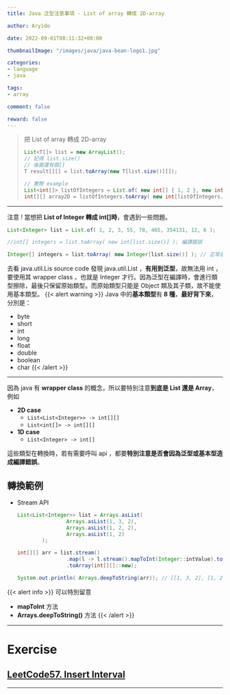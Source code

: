```yaml
---
title: Java 泛型注意事項 - List of array 轉成 2D-array

author: Aryido

date: 2022-09-01T08:11:32+08:00

thumbnailImage: "/images/java/java-bean-logo1.jpg"

categories:
- language
- java

tags:
- array

comment: false

reward: false
---
```

<!--BODY-->

> 把 List of array 轉成 2D-array
> ```java
> List<T[]> list = new ArrayList();
> // 記得 list.size()
> // 後面還有個[]
> T result[][] = list.toArray(new T[list.size()][]);
>
> // 實際 example
> List<int[]> listOfIntegers = List.of( new int[] { 1, 2 }, new int[] { 3, 55, 65 } );
> int[][] array2D = listOfIntegers.toArray( new int[listOfIntegers.size()][] );
> ```

<!--more-->

---

注意 ! 當想把 **List of Integer  轉成 int[]時**，會遇到一些問題。
```java
List<Integer> list = List.of( 1, 2, 3, 55, 78, 465, 354131, 12, 6 );

//int[] integers = list.toArray( new int[list.size()] ); 編譯錯誤

Integer[] integers = list.toArray( new Integer[list.size()] ); // 正常運行，但會是Integer array

```

去看 java.util.Lis source code 發現 java.util.List<E> ，**有用到泛型**，故無法用 int ，要使用其 wrapper class ，也就是 Integer 才行。因為泛型在編譯時，會進行類型擦除，最後只保留原始類型。而原始類型只能是 Object 類及其子類，故不能使用基本類型。
{{< alert warning >}}
Java 中的**基本類型**有 **8 種**，**最好背下來**，分別是：
- byte
- short
- int
- long
- float
- double
- boolean
- char
{{< /alert >}}

---

因為 java 有 **wrapper class** 的概念，所以要特別注意**到底是 List 還是 Array**，例如
- **2D case**
  - ```List<List<Integer>> -> int[][]```
  - ```List<int[]> -> int[][]```
- **1D case**
  - ```List<Integer> -> int[]```

這些類型在轉換時，若有需要呼叫 api ，都要**特別注意是否會因為泛型或基本型造成編譯錯誤**。

## 轉換範例

- Stream API
    ```java
    List<List<Integer>> list = Arrays.asList(
                    Arrays.asList(1, 3, 2),
                    Arrays.asList(1, 2, 2),
                    Arrays.asList(1, 2)
            );

    int[][] arr = list.stream()
                    .map(l -> l.stream().mapToInt(Integer::intValue).toArray())
                    .toArray(int[][]::new);

    System.out.println( Arrays.deepToString(arr)); // [[1, 3, 2], [1, 2, 2], [1, 2]]
    ```
{{< alert info >}}
可以特別留意
- **mapToInt** 方法
- **Arrays.deepToString()** 方法
{{< /alert >}}

---

# Exercise
## [LeetCode57. Insert Interval](https://leetcode.com/problems/insert-interval/)

---